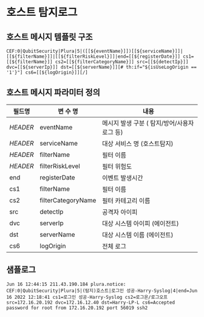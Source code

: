 # 호스트 탐지로그

## 호스트 메시지 템플릿 구조
```
CEF:0|QubitSecurity|Plura|5|([[${eventName}]])[[${serviceName}]]|[[${filterName}]]|[[${filterRiskLevel}]]|end=[[${registerDate}]] cs1=[[${filterName}]] cs2=[[${filterCategoryName}]] src=[[${detectIp}]] dvc=[[${serverIp}]] dst=[[${serverName}]][# th:if="${isUseLogOrigin == '1'}"] cs6=[[${logOrigin}]][/]
```

## 호스트 메시지 파라미터 정의
|필드명| 변 수 명                       |  내용                                   |
|-----|----------------------------|----------------------------------------|
|_HEADER_ |eventName                   | 메시지 발생 구분 ( 탐지/방어/사용자로그 등)|
|_HEADER_ |serviceName                 | 대상 서비스 명 (호스트탐지)|
|_HEADER_ |filterName                  | 필터 이름|
|_HEADER_ |filterRiskLevel             | 필터 위험도|
|end|registerDate                | 이벤트 발생시간|
|cs1|filterName                  | 필터 이름|
|cs2|filterCategoryName          | 필터 카테고리 이름     |
|src|detectIp                    | 공격자 아이피|
|dvc|serverIp                    | 대상 시스템 아이피 (에이전트)|
|dst|serverName                  | 대상 시스템 이름 (에이전트)|
|cs6|logOrigin                   | 전체 로그            |     


## 샘플로그
```
Jun 16 12:44:15 211.43.190.184 plura.notice: CEF:0|QubitSecurity|Plura|5|(탐지)호스트|로그인 성공-Harry-Syslog|4|end=Jun 16 2022 12:18:41 cs1=로그인 성공-Harry-Syslog cs2=로그온/로그오프 src=172.16.20.192 dvc=172.16.12.40 dst=Harry-LP-L cs6=Accepted password for root from 172.16.20.192 port 56019 ssh2

```
